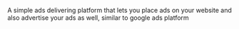 A simple ads delivering platform that lets you place ads on your website and also advertise your ads as well, similar to google ads platform
